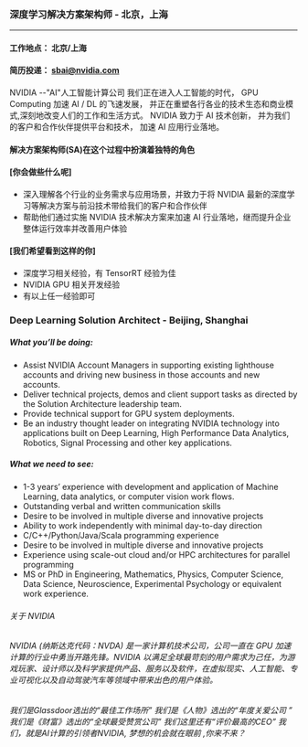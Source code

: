 
### 深度学习解决方案架构师 - 北京，上海
___
#### 工作地点： 北京/上海
#### 简历投递： sbai@nvidia.com

NVIDIA --"AI"人工智能计算公司
我们正在进入人工智能的时代， GPU Computing 加速 AI / DL 的飞速发展， 并正在重塑各行各业的技术生态和商业模式,深刻地改变人们的工作和生活方式。
NVIDIA 致力于 AI 技术创新， 并为我们的客户和合作伙伴提供平台和技术， 加速 AI 应用行业落地。

#### 解决方案架构师(SA)在这个过程中扮演着独特的角色

#### [你会做些什么呢]
- 深入理解各个行业的业务需求与应用场景，并致力于将 NVIDIA 最新的深度学习等解决方案与前沿技术带给我们的客户和合作伙伴
- 帮助他们通过实施 NVIDIA 技术解决方案来加速 AI 行业落地，继而提升企业整体运行效率并改善用户体验

#### [我们希望看到这样的你]
- 深度学习相关经验，有 TensorRT 经验为佳
- NVIDIA GPU 相关开发经验
- 有以上任一经验即可


### Deep Learning Solution Architect - Beijing, Shanghai

##### What you’ll be doing:
- Assist NVIDIA Account Managers in supporting existing lighthouse accounts and driving new business in those accounts and new accounts.
- Deliver technical projects, demos and client support tasks as directed by the Solution Architecture leadership team.
- Provide technical support for GPU system deployments.
- Be an industry thought leader on integrating NVIDIA technology into applications built on Deep Learning, High Performance Data Analytics, Robotics, Signal Processing and other key applications.

##### What we need to see: 
- 1-3 years’ experience with development and application of Machine Learning, data analytics, or computer vision work flows.
- Outstanding verbal and written communication skills
- Desire to be involved in multiple diverse and innovative projects
- Ability to work independently with minimal day-to-day direction
- C/C++/Python/Java/Scala programming experience
- Desire to be involved in multiple diverse and innovative projects
- Experience using scale-out cloud and/or HPC architectures for parallel programming
- MS or PhD in Engineering, Mathematics, Physics, Computer Science, Data Science, Neuroscience, Experimental Psychology or equivalent work experience.

###### 关于 NVIDIA
###### NVIDIA (纳斯达克代码：NVDA) 是一家计算机技术公司，公司一直在 GPU 加速计算的行业中勇当开路先锋。NVIDIA 以满足全球最苛刻的用户需求为己任，为游戏玩家、设计师以及科学家提供产品、服务以及软件，在虚拟现实、人工智能、专业可视化以及自动驾驶汽车等领域中带来出色的用户体验。


###### 我们是Glassdoor选出的“最佳工作场所” 我们是《人物》选出的“年度关爱公司 ” 我们是《财富》选出的“全球最受赞赏公司”  我们这里还有“评价最高的CEO”  我们，就是AI计算的引领者NVIDIA, 梦想的机会就在眼前 ,你来不来？

